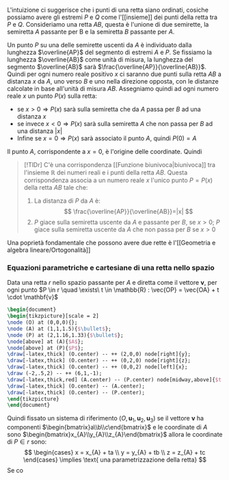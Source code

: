 
L'intuizione ci suggerisce che i punti di una retta siano ordinati, cosiche possiamo avere gli estremi $P$ e $Q$ come l'[[insieme]] dei punti della retta tra $P$ e $Q$.
Consideriamo una retta $AB$, questa è l'unione di due semirette, la semiretta $A$ passante per B e la semiretta $B$ passante per $A$.

Un punto $P$ su una delle semirette uscenti da $A$ è individuato dalla lunghezza $\overline{AP}$ del segmento di estremi $A$ e $P$.
Se fissiamo la lunghezza $\overline{AB}$  come unità di misura, la lunghezza del segmento $\overline{AB}$ sarà $\frac{\overline{AP}}{\overline{AB}}$. Quindi per ogni numero reale positivo $x$ ci saranno due punti sulla retta $AB$ a distanza $x$ da $A$, uno verso $B$ e uno nella direzione opposta, con le distanze calcolate in base all'unità di misura $AB$.
Assegniamo quindi ad ogni numero reale $x$ un punto $P(x)$ sulla retta: 
- se $x>0 \Rightarrow P(x)$ sarà sulla semiretta che da $A$ passa per $B$ ad una distanza $x$
- se invece $x < 0 \Rightarrow P(x)$ sarà sulla semiretta $A$ che non passa per $B$ ad una distanza $|x|$
- Infine se $x = 0 \Rightarrow P(x)$ sarà associato il punto $A$, quindi $P(0) = A$

Il punto $A$, corrispondente a $x=0$, è l'origine delle coordinate. Quindi


>[!TlDr]
>C'è una corrispondenza [[Funzione biunivoca|biunivoca]] tra l'insieme $\mathbb{R}$ dei numeri reali e i punti della retta $AB$. Questa corrispondenza associa a un numero reale $x$ l'unico punto $P = P(x)$ della retta $AB$ tale che:
>1. La distanza di $P$ da $A$ è:
> $$ \frac{\overline{AP}}{\overline{AB}}=|x| $$
> 2. $P$ giace sulla semiretta uscente da $A$ e passante per $B$, se $x > 0$; $P$ giace sulla semiretta uscente da $A$ che non passa per $B$ se $x>0$ 

Una poprietà fondamentale che possono avere due rette è l'[[Geometria e algebra lineare/Ortogonalità]]

### Equazioni parametriche e cartesiane di una retta nello spazio
Data una retta $r$ nello spazio passante per $A$ e diretta come il vettore $\mathbf{v}$, per ogni punto $P \in r \quad \exists\ t \in \mathbb{R} : \vec{OP} = \vec{OA} + t \cdot \mathbf{v}$
```tikz
\begin{document}
\begin{tikzpicture}[scale = 2]
\node (O) at (0,0,0){};
\node (A) at (1,1,1.5){$\bullet$};
\node (P) at (2,1.16,1.33){$\bullet$};
\node[above] at (A){$A$};
\node[above] at (P){$P$};
\draw[-latex,thick] (O.center) -- ++ (2,0,0) node[right]{y};
\draw[-latex,thick] (O.center) -- ++ (0,2,0) node[right]{z};
\draw[-latex,thick] (O.center) -- ++ (0,0,2) node[left]{x};
\draw (-2,.5,2) -- ++ (6,1,-1);
\draw[-latex,thick,red] (A.center) -- (P.center) node[midway,above]{$t \cdot \mathbf{v}$};
\draw[-latex,thick] (O.center) -- (A.center);
\draw[-latex,thick] (O.center) -- (P.center);
\end{tikzpicture}
\end{document}
```
Quindi fissato un sistema di riferimento $(O, \mathbf{u}_{1},\mathbf{u}_{2},\mathbf{u}_{3})$ se il vettore $\mathbf{v}$ ha componenti $\begin{bmatrix}a\\b\\c\end{bmatrix}$ e le coordinate di $A$ sono $\begin{bmatrix}x_{A}\\y_{A}\\z_{A}\end{bmatrix}$ allora le coordinate di $P \in r$ sono:
$$ \begin{cases}
x = x_{A} + ta \\
y = y_{A} + tb \\
z = z_{A} + tc
\end{cases} \implies \text{ una parametrizzazione della retta} $$
Se co